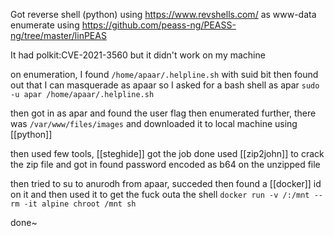 Got reverse shell (python) using https://www.revshells.com/ as www-data
enumerate using https://github.com/peass-ng/PEASS-ng/tree/master/linPEAS

It had polkit:CVE-2021-3560 but it didn't work on my machine

on enumeration, I found `/home/apaar/.helpline.sh` with suid bit
then found out that I can masquerade as apaar so I asked for a bash shell as apar
`sudo -u apar /home/apaar/.helpline.sh`

then got in as apar and found the user flag
then enumerated further, there was `/var/www/files/images` and downloaded it to local machine using [[python]]

then used few tools, [[steghide]] got the job done
used [[zip2john]] to crack the zip file and got in
found password encoded as b64 on the unzipped file 

then tried to su to anurodh from apaar, succeded
then found a [[docker]] id on it and then used it to get the fuck outa the shell
`docker run -v /:/mnt --rm -it alpine chroot /mnt sh`

done~